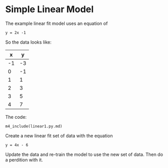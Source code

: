 
# Simple Linear Model

The example linear fit model uses an equation of 

```
y = 2x -1 
```

So the data looks like:

| x | y |
|-----|-----|
| -1 | -3 |
| 0 | -1 |
| 1 | 1 |
| 2 | 3 |
| 3 | 5 |
| 4 | 7 |


The code:

```
m4_include(linear1.py.md)
```








Create a new linear fit set of data with the equation

```
y = 4x - 6
```

Update the data and re-train the model to use the new set of
data.  Then do a perdition with it.



